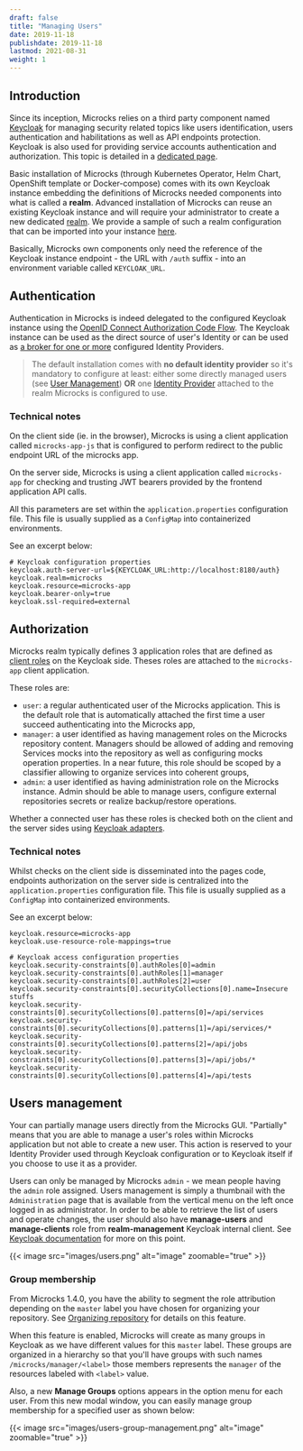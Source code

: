```yaml
---
draft: false
title: "Managing Users"
date: 2019-11-18
publishdate: 2019-11-18
lastmod: 2021-08-31
weight: 1
---
```


## Introduction

Since its inception, Microcks relies on a third party component named [Keycloak](https://www.keycloak.org) for managing security related topics like users identification, users  authentication and habilitations as well as API endpoints protection. Keycloak is also used for providing service accounts authentication and authorization. This topic is detailed in a [dedicated page](../../automating/service-account).

Basic installation of Microcks (through Kubernetes Operator, Helm Chart, OpenShift template or Docker-compose) comes with its own Keycloak instance embedding the definitions of Microcks needed components into what is called a **realm**. Advanced installation of Microcks can reuse an existing Keycloak instance and will require your administrator to create a new dedicated [realm](https://www.keycloak.org/docs/latest/server_admin/index.html#_create-realm). We provide a sample of such a realm configuration that can be imported into your instance [here](https://github.com/microcks/microcks/blob/master/install/docker-compose/keycloak-realm/microcks-realm-sample.json).

Basically, Microcks own components only need the reference of the Keycloak instance endpoint - the URL with `/auth` suffix - into an environment variable called `KEYCLOAK_URL`.

## Authentication

Authentication in Microcks is indeed delegated to the configured Keycloak instance using the [OpenID Connect Authorization Code Flow](https://www.keycloak.org/docs/latest/server_admin/index.html#authorization-code-flow). The Keycloak instance can be used as the direct source of user's Identity or can be used as [a broker for one or more](https://www.keycloak.org/docs/latest/server_admin/index.html#_identity_broker) configured Identity Providers.

> The default installation comes with **no default identity provider** so it's mandatory to configure at least: either some directly managed users (see [User Management](https://www.keycloak.org/docs/latest/server_admin/index.html#_create-new-user)) **OR** one [Identity Provider]((https://www.keycloak.org/docs/latest/server_admin/index.html#_general-idp-config)) attached to the realm Microcks is configured to use.

### Technical notes

On the client side (ie. in the browser), Microcks is using a client application called `microcks-app-js` that is configured to perform redirect to the public endpoint URL of the microcks app.

On the server side, Microcks is using a client application called `microcks-app` for checking and trusting JWT bearers provided by the frontend application API calls.

All this parameters are set within the `application.properties` configuration file. This file is usually supplied as a `ConfigMap` into containerized environments.

See an excerpt below:

```properties
# Keycloak configuration properties
keycloak.auth-server-url=${KEYCLOAK_URL:http://localhost:8180/auth}
keycloak.realm=microcks
keycloak.resource=microcks-app
keycloak.bearer-only=true
keycloak.ssl-required=external
```

## Authorization

Microcks realm typically defines 3 application roles that are defined as [client roles](https://www.keycloak.org/docs/latest/server_admin/index.html#client-roles) on the Keycloak side. Theses roles are attached to the `microcks-app` client application.

These roles are:

* `user`: a regular authenticated user of the Microcks application. This is the default role that is automatically attached the first time a user succeed authenticating into the Microcks app,
* `manager`: a user identified as having management roles on the Microcks repository content. Managers should be allowed of adding and removing Services mocks into the repository as well as configuring mocks operation properties. In a near future, this role should be scoped by a classifier allowing to organize services into coherent groups,
* `admin`: a user identified as having administration role on the Microcks instance. Admin should be able to manage users, configure external repositories secrets or realize backup/restore operations.

Whether a connected user has these roles is checked both on the client and the server sides using [Keycloak adapters](https://www.keycloak.org/docs/latest/securing_apps/index.html).

### Technical notes

Whilst checks on the client side is disseminated into the pages code, endpoints authorization on the server side is centralized into the `application.properties` configuration file. This file is usually supplied as a `ConfigMap` into containerized environments.

See an excerpt below:

```properties
keycloak.resource=microcks-app
keycloak.use-resource-role-mappings=true

# Keycloak access configuration properties
keycloak.security-constraints[0].authRoles[0]=admin
keycloak.security-constraints[0].authRoles[1]=manager
keycloak.security-constraints[0].authRoles[2]=user
keycloak.security-constraints[0].securityCollections[0].name=Insecure stuffs
keycloak.security-constraints[0].securityCollections[0].patterns[0]=/api/services
keycloak.security-constraints[0].securityCollections[0].patterns[1]=/api/services/*
keycloak.security-constraints[0].securityCollections[0].patterns[2]=/api/jobs
keycloak.security-constraints[0].securityCollections[0].patterns[3]=/api/jobs/*
keycloak.security-constraints[0].securityCollections[0].patterns[4]=/api/tests
``` 

## Users management

Your can partially manage users directly from the Microcks GUI. "Partially" means that you are able to manage a user's roles within Microcks application but not able to create a new user. This action is reserved to your Identity Provider used through Keycloak configuration or to Keycloak itself if you choose to use it as a provider.

Users can only be managed by Microcks `admin` - we mean people having the `admin` role assigned. Users management is simply a thumbnail with the `Administration` page that is available from the vertical menu on the left once logged in as administrator. In order to be able to retrieve the list of users and operate changes, the user should also have **manage-users** and **manage-clients** role from **realm-management** Keycloak internal client. See [Keycloak documentation](https://www.keycloak.org/docs/latest/server_admin/index.html#_per_realm_admin_permissions) for more on this point.

{{< image src="images/users.png" alt="image" zoomable="true" >}}

### Group membership

From Microcks 1.4.0, you have the ability to segment the role attribution depending on the `master` label you have chosen for organizing your repository. See [Organizing repository](https://microcks.io/documentation/using/organizing/#rbac-security-segmentation) for details on this feature.

When this feature is enabled, Microcks will create as many groups in Keycloak as we have different values for this `master` label. These groups are organized in a hierarchy so that you'll have groups with such names `/microcks/manager/<label>` those members represents the `manager` of the resources labeled with `<label>` value.

Also, a new **Manage Groups** options appears in the option menu for each user. From this new modal window, you can easily manage group membership for a specified user as shown below: 

{{< image src="images/users-group-management.png" alt="image" zoomable="true" >}}